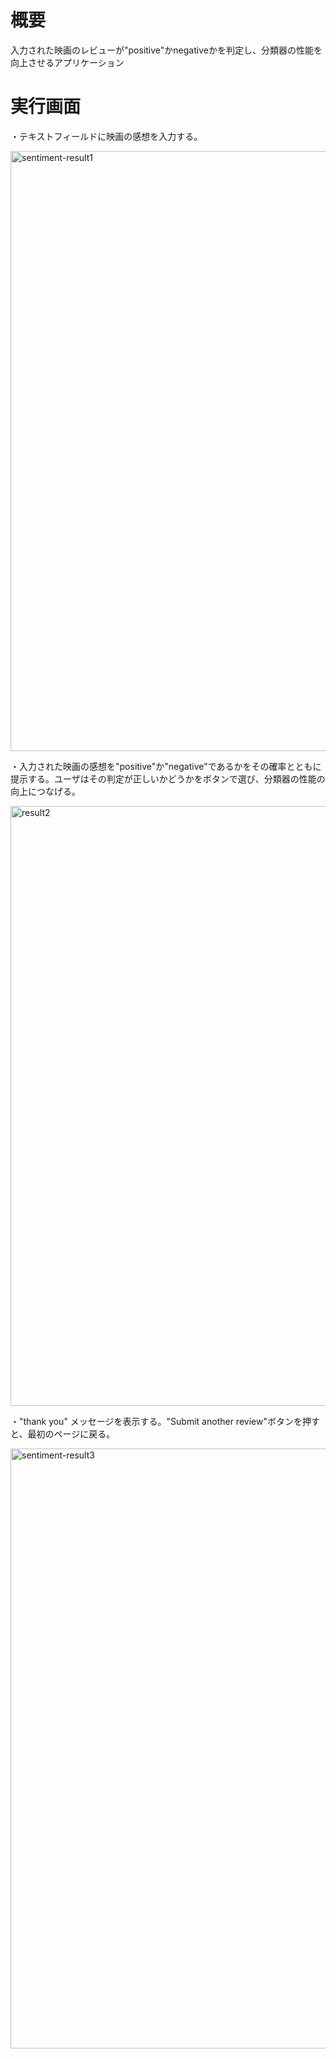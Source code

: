 # 概要
入力された映画のレビューが"positive"かnegativeかを判定し、分類器の性能を向上させるアプリケーション

# 実行画面

・テキストフィールドに映画の感想を入力する。  

<img width="960" alt="sentiment-result1" src="https://user-images.githubusercontent.com/62968285/148700905-763fbb1d-2b52-4566-ba47-179d8274fdbe.png">
  
・入力された映画の感想を"positive"か"negative"であるかをその確率とともに提示する。ユーザはその判定が正しいかどうかをボタンで選び、分類器の性能の向上につなげる。  

<img width="960" alt="result2" src="https://user-images.githubusercontent.com/62968285/148700909-ece1c7b4-ad61-409e-9547-91965883aadb.png">
  
・"thank you" メッセージを表示する。"Submit another review"ボタンを押すと、最初のページに戻る。  

<img width="960" alt="sentiment-result3" src="https://user-images.githubusercontent.com/62968285/148700914-b1a47d8e-7d0a-4a36-af96-1d14770ad56e.png">

